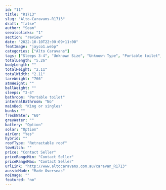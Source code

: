 ```yaml
---
id: "11"
title: "R1713"
slug: "Alto-Caravans-R1713"
draft: "false"
author: "Sean"
seealsolinks: "1"
section: "review"
date: "2022-10-10T22:00:09+11:00"
featImage: "jayco1.webp"
categories: ["Alto Caravans"]
tags: ["Sleeps 3-4", "Unknown Size", "Unknown Type", "Portable toilet", "Retractable roof", "Price Unknown"]
totalLength: "5.26"
bodyLength: ""
totalHeight: "2.11"
totalWidth: "2.11"
tareWeight: "766"
atmWeight: ""
ballWeight: ""
sleeps: "3-4"
bathroom: "Portable toilet"
internalBathroom: "No"
mainBed: "King or singles"
bunks: ""
freshWater: "60"
greyWater: ""
battery: "Option"
solar: "Option"
airCon: "Yes"
hybrid: ""
roofType: "Retractable roof"
towHitch: ""
price: "Contact Seller"
priceRangeMin: "Contact Seller"
priceRangeMax: "Contact Seller"
urlLink: "http://www.altocaravans.com.au/caravan_R1713"
aussieMade: "Made Overseas"
noImage: ""
featured: "no"
---
```

